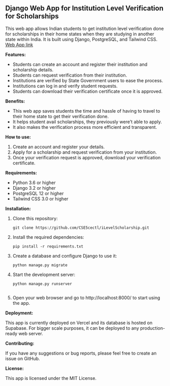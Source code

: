 ## Django Web App for Institution Level Verification for Scholarships
This web app allows Indian students to get institution level verification done for scholarships in their home states when they are studying in another state within India. It is built using Django, PostgreSQL, and Tailwind CSS.
[Web App link](https://i-level-scholarship.vercel.app/)

**Features:**

* Students can create an account and register their institution and scholarship details.
* Students can request verification from their institution.
* Institutions are verified by State Government users to ease the process.
* Institutions can log in and verify student requests.
* Students can download their verification certificate once it is approved.

**Benefits:**

* This web app saves students the time and hassle of having to travel to their home state to get their verification done.
* It helps student avail scholarships, they previously were't able to apply.
* It also makes the verification process more efficient and transparent.

**How to use:**

1. Create an account and register your details.
2. Apply for a scholarship and request verification from your institution.
3. Once your verification request is approved, download your verification certificate.

**Requirements:**

* Python 3.6 or higher
* Django 3.2 or higher
* PostgreSQL 12 or higher
* Tailwind CSS 3.0 or higher

**Installation:**

1. Clone this repository:

    ```
    git clone https://github.com/CSE5cectl/iLevelScholarship.git
    ```

2. Install the required dependencies:

    ```
    pip install -r requirements.txt
    ```

3. Create a database and configure Django to use it:

    ```
    python manage.py migrate
    ```

4. Start the development server:

    ```
    python manage.py runserver
    

5. Open your web browser and go to http://localhost:8000/ to start using the app.

**Deployment:**

This app is currently deployed on Vercel and its database is hosted on Supabase. For bigger scale purposes, it can be deployed to any production-ready web server.

**Contributing:**

If you have any suggestions or bug reports, please feel free to create an issue on GitHub.

**License:**

This app is licensed under the MIT License.